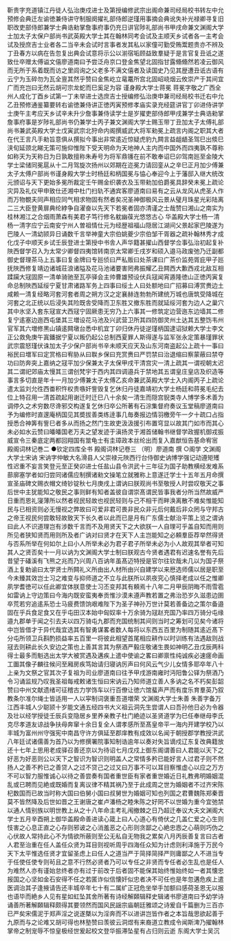<!-- { "loadSidebar": true } -->
靳贵字充道镇江丹徒人弘治庚戍进士及第授编修武宗出阁命兼司经局校书转左中允预修会典迁左谕徳兼侍讲守制服阕擢礼部侍郎逆瑾用事摘会典讹失补光禄卿寻复旧职改吏部侍郎兼学士典诰勑掌詹事府事仍充日讲官陟礼部尚书甲戌命兼文渊阁大学士加太子太保户部尚书武英殿大学士其在翰林同考会试及主顺天乡试者各一主考会试及授庶吉士业者各二当辛未会试时言事者发其私以家僮可勤受贿鬻题贵亦不辨及丁丑春方以病在告忽复出典会试意将示公以湔宿垢顾益致羣疑于是言官复丑诋之遂致仕卒赠太傅谥文僖廖道南曰予尝泛舟京口登金焦望北固指甘露翛翛然若凌云御风而无所于系着既而访之里闾询之父老多不满文僖者及读国史乃见其歴遭丑诋古语有云宁为玉碎勿为瓦全亶其然乎赞曰金焦屹立鼋鼍所宫北固岹峣烟云攸崇产于其间宜广而充岂曰无然云胡可宗龙蛇而巳奚足为容
谨身殿大学士蒋冕
蒋冕字敬之广西全州人成化丁酉乡试第一丁未举进士选庶吉士授编修弘治庚申兼司经局校书迁右中允乙丑预修通鉴纂要转右谕徳兼侍讲正徳丙寅预修孝庙实录充经筵讲官丁卯进侍讲学士庚午主考应天乡试辛未升少詹事兼侍读学士是岁擢吏部侍郎甲戌兼学士典诰勑掌詹事府事是岁陟礼部尚书仍兼学士丙子兼文渊阁大学士赐玉带丁丑加太子太傅礼部尚书兼武英殿大学士戊寅武宗北狩命内阁撰威武大将军勑冕上疏言内阁之职其大者在代王言凡手勑旨意俱从撰拟今事出非常逺近惊疑虎豹九闗言益龃龉圣驾巳出倐巳浃旬延颈北睇无策可施仰惟陛下受天明命为天地神人主内而中国外而四夷孰不尊称如称天为天称日为日孰敢擅称朱寿号为将军鼎镬在前不敢奉诏巳卯驾南廵至金陵大学士梁储同冕扈从十二月驾旋次扬州以郊期在迩冕力请回銮从之辛巳正月加少傅兼太子太傅户部尚书谨身殿大学士时杨廷和柄国冕与恊心奉迎今上于藩邸入继大统改元颁诏与天下更始多冕所裁定壬午赐金织袭衣及玉带勑加伯爵冕具辞癸未冕上疏论灾异及礼仪甲申致仕还湘中杜门扫轨不通宾客廖道南曰易有之云从龙风从虎圣人作而万物覩夫同声相应同气相求物固有然者矣况圣神御极风云景从璧月珠星光彩陆离二三大臣登黄扉典纶綍争自濯奋以先天下若冕者固亦清谨之士哉赞曰湘山之南实为桂林湘江之合烟雨萧森有美君子笃行修名躭幽葆光悠悠古心
华盖殿大学士杨一清
杨一清字应宁云南安宁州人曽祖情仕元为经歴祖福山隠居江湖间父景起家巴陵遂为巴陵人一清幼颕异日诵数千言举神童大宗伯姚夔少宗伯邹干胥器之疏补翰林秀才成化戊子中顺天乡试壬辰登进士第授中书舎人声华籍甚擢山西督学佥事弘治初起复补陜西督学召入为太常少卿督四夷馆转南京太常卿壬戌岁和硕入邉马政废弛乃迁副都御史督理茶马上五事曰复金牌曰专廵侦曰严私贩曰处茶课曰广茶价监苑胥庇甲子廵抚陜西修复靖边诸城荘浪诸隘及花马池诸要害罔弗振耀乙丑闗西大歉西戎北敌互相蹂躏大冦固原一清单骑驰至瓦亭驿会主帅曹雄预设伏兵冦闻宵遁隆徳山正徳丙寅复命总制陜西延绥宁夏甘肃诸路军务上四事曰绥土人曰处额地曰广招募曰溥赏赉边土咸赖一清复经略河套河套者周之朔方汉之定襄赫连勃勃所建统万城也唐筑受降城在河套之北正统以后浸失其险既舎受降而卫东胜又撤东胜而就延绥河套为边人之巢穴其中氷坚入套东冦宣大西冦宁固厥患无穷乃上六事其一修筑定边营迤东边墙其二修复宁逺塞边迤西屯堡其三増设花马池及兴武营卫所其四防御灵州土达其五整饬韦州官军其六増修黒山镇逺闗墩台悉中机宜丁卯归休丹徒逆瑾柄国逮诏狱赖大学士李文正公救免庚午寘鐇据宁夏以叛仍起公总制西夏罪人斯得遂与监军张永定策暴瑾罪状武宗震怒瑾伏诛加太子少保户部尚书辛未顺天应天及山东河南盗起公上疏十一事曰裕民曰増军曰定赏格曰宥胁从曰聫乡保曰充赏赉曰严罚禁曰治退缩曰察蒙蔽曰禁夺功曰防奔突上嘉纳之冦平加少保兼太子太保甲戌干清宫灾一清上疏其一谓视朝太迟其二谓祀郊庙太慢其三谓创梵宇于西内其四调邉兵于禁地其五谓皇庄皇店及织造等事言多切直是年十一月加少傅兼太子太傅乙亥命兼武英殿大学士入内阁丙子上疏论遣太监刘允徃西畨积忤权贵嗾奸訾毁复乞休归丹徒嘉靖初大学士杨廷和蒋冕毛纪去位上特召用一清首疏起用谢迁时迁巳八十余矣一清生而隠宫貎类寺人博学多术善为调停久之术穷数尽谗邪交构遂复乞休归卒公所著有石淙集督府奏议玉堂稿廖道南曰予为编修时直邃庵柄国见其奬拔善类练逹事几毎奏报边情羽檄旁午一夕十疏口占指授悉合神筭有訾巳者多从而扬之然门生故吏汲汲援引布置穹显以故其门如市而其心未必如水云赞曰皤皤国老万夫之望发迹于滇扬灵于湘首储翰书继督学政握机御戎振威宣令三秦底定两都回翔国有筮龟士有圭璋政本丝纶出而复入嘉猷恒告基命宥宻
殿阁词林记巻二
●钦定四库全书
殿阁词林记卷三
（明）廖道南 撰
○阁学
文渊阁大学士宋讷
宋讷字仲敏大名滑县人父崇禄元陜西行台侍御史讷博学强记动遵矩矱性迟重不妄言笑登元至正癸卯进士任盐山县令洪武十三年征为国子助教横经发难系蔀廓塞学者如归尝同诸儒应制撰诸勑文操笔立就雅称上意遂迁学士十五年五月命撰宣圣庙碑文赐衣帽文绮钞锭秋七月庚戌上谓讷曰朕观尚书至敬授人时尝叹敬天之事后世中主犹能知之敬民之事则鲜有知者盖彼自谓崇髙谓民皆事我者分所当然故威严日重而恩礼寖薄所以然者视民轻故也视民轻则与己不相干而畔涣离散不难矣惟能知民与已相资则必无慢视之弊故曰可爱非君可畏非民众非元后何戴后非众罔与守邦古之帝王视民何尝敢轻故致天下长久者以此而已是月有广东儒士献治平策上览之谓讷曰此人不识道理岂有涉数千言而不及用贤天下之大欲朕一人自理可乎盖自知而用则所见者狭知贤而用则所及者广讷对曰贤才在天下人主岂能知之必頼羣臣荐举然得贤与否系所举在何如尔上曰小人所举未必为君子君子所举未必为小人故观其举者可知其人之贤否矣十一月以讷为文渊阁大学士制曰朕观古今贤者遇君有迟速名誉有先后昔望于磻溪有飞熊之兆而乃兴周八百讷年虽髙迈特授是官尔往钦哉未几以为国子祭酒上复勅谕曰太学贤士所闗礼义所由出人材所由兴自建学以来厯选师儒以居是职至今未臻其效岂士习之难变与抑师道之不立与此朕所以夙夜究心慎择老成以任之惟卿夙学耆徳可以任此卿宜体朕意使士习丕变邦其有頼焉十八年二月甲辰阴晦不雨雪雹如雷讷上守边策曰今海内既安蛮夷奉贡惟沙漠未遵声教若置之弗治恐岁久滋患边圉卒荒若穷追逺系恐士马疲费馈饷艰难陛下为圣子神孙万世计莫若善备边之策尔备邉固在乎兵食足食又在乎屯田汉本始中匈奴率十万余骑为冦赵充国乃率四万骑分屯缘邉九郡单于闻之引去夫以四万骑屯九郡而充国统制其间则当时之筹划可见矣今诸将中岂皆借才于异代哉宜选其有智勇谋畧者数人每将以东西五百里为制随其逺近髙下分屯所领卫兵斟酌损益率五百里一将彼此相望首尾相应耕作以时训练有法遇敌则战冦去则耕此长久安边之策也上善其言其为祭酒严毅庄敬诸生畏如神明乙丑戊辰两科得士最多而魁选出太学大被赏遇及遘疾上遣中使谕之畧曰卿禀性纯诚疾必速瘥命画工圗其像子麟往候问至厢房疾笃始请归寝讷厉声曰何风云气少儿女情多耶卒年八十上亲为文祭之官其次子复祖为司业廖道南曰往予甲戌游南雍时沔阳鲁公铎为祭酒乃令习诵监规乃叹我圣祖每戒敕诸生恒曰宋讷云乃知师道立善人多讷之名不朽矣彭韶赞曰中州文献遗绪可征稽古力学饰车以行百僚让徳六馆蜚声严而有度乐育羣英乃叙教条尔准尔绳士皆适用一人以寜制词褒重吾道増荣
文渊阁大学士朱善
朱善字备万江西丰城人少聪颕十岁能文通五经四书大义祖云洞先生尝谓人曰吾孙他日必为令器及壮以经学授徒壬辰兵变隐居乡里养亲教子杜门絶迹以圣贤道学为巳任奉继母李氏克尽孝道友谅战争扶母奔窜十余日复全人谓孝感所至髙皇帝平一海内开建学校乃以丰城为富州州守强宪中南昌守许方俱延至郡庠教有成效以名闻于朝授郡学教授洪武八年廷试诸儒善为首乃以为修撰署院事知制诰逾年以奏对失旨谪戍辽东复改典籍放还十七年上思用老成驿召善还京以为待诏七月戊戍上御东阁谓善曰人君能以天下之好恶为好恶则公以天下之智识为智识则明盖人之常情多矜已能好言人过君子则不然扬人之善不矜已之善贷人之过不贷己之过又曰万事不可以耳目察惟虚心以应之万方不可以智力服惟诚心以待之善尝奏有国者重世臣有家者重世婚近日礼教弗明婚姻混乱或已聘而见絶或既婚而复离议律不精其祸乃至于此成周之世为婚姻者不过齐宋陈杞数国而已故当时称大国曰伯舅小国曰叔舅世为婚姻可知也列国之君曹魏陈郑秦晋莫不皆然降及后世如晋之王谢唐之崔卢潘杨之睦朱陈之好罔不以世婚为重今宜弛禁以通人情别族以明世教上从之十八年命主考礼闱撤棘之日乃超迁奉议大夫文渊阁大学士五月辛酉朔上御华盖殿命善进读心箴上曰人心道心有倚伏之几盖仁爱之心生则忮害之心息正直之心存则邪诐之心消羞恶之心形则贪鄙之心絶忠悫之心萌则巧伪之心伏故人常持此心不为情欲所蔽则至公无私自无物我之累矣八月丙辰善复言曰古者人君至治重在任人盖任众贤为耳目则视听周乎四海任众知为计虑则利泽施于万民今天下太平惟选任贤才宜留圣虑上曰任人之道当严于简择简择严则庸鄙之人不进当专于任使任使专则茍且之意不行然必贤者乃可以专任之非贤而专任者必生乱也是任人为难然人亦有谨始怠终者亦有过于前改于后者固不能保其始终惟始终如一者其懐忠报国之心坚如金石安得不任之若匿诈似信懐奸似忠者决不可任也是年忽遘危疾上遣医调治其子逢掖请告还丰城卒年七十有二属纩正冠危坐举手加额曰感荷圣恩无以报也语毕而絶乡人见有星如虹坠其舍所著有诗经解頥辑释史辑诸书廖道南曰予幼学诗诵善所著解頥辑释颇得其要领然而国风民謡宗庙朝廷雅颂之诗爰自千篇删为三百亦已严矣宋儒泥于郑声淫之说遂槩以为淫奔而不以进讲岂皆作者之本旨哉思欲起善于九原而与之论难又胡可得也林塾赞曰羡彼云洞煜有来裔道立教成令闻斯渒乃擢翰林掌帝之制宠辱不惊皇极经世爰起校文登华振滞坠星有占归则云逝
东阁大学士吴沉
